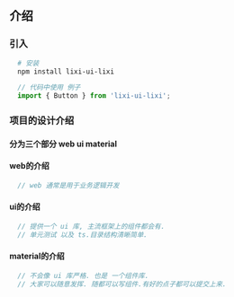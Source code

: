 ## 介绍

### 引入

```sh 
  # 安装
  npm install lixi-ui-lixi
```

```js
  // 代码中使用 例子
  import { Button } from 'lixi-ui-lixi';
```

### 项目的设计介绍

#### 分为三个部分 web ui material

#### web的介绍
```js
  // web 通常是用于业务逻辑开发
```

#### ui的介绍
```js
  // 提供一个 ui 库, 主流框架上的组件都会有. 
  // 单元测试 以及 ts.目录结构清晰简单.
```

#### material的介绍
```js
  // 不会像 ui 库严格. 也是 一个组件库. 
  // 大家可以随意发挥. 随都可以写组件.有好的点子都可以提交上来. 
```
